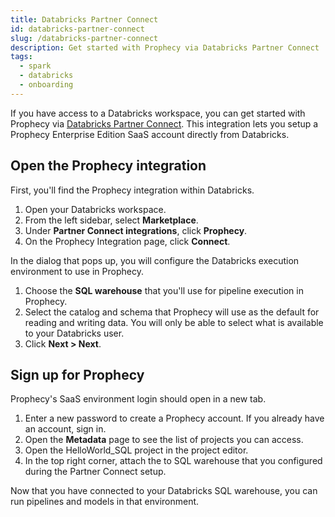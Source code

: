 ```yaml
---
title: Databricks Partner Connect
id: databricks-partner-connect
slug: /databricks-partner-connect
description: Get started with Prophecy via Databricks Partner Connect
tags:
  - spark
  - databricks
  - onboarding
---
```


If you have access to a Databricks workspace, you can get started with Prophecy via [Databricks Partner Connect](https://docs.databricks.com/aws/en/partner-connect/). This integration lets you setup a Prophecy Enterprise Edition SaaS account directly from Databricks.

## Open the Prophecy integration

First, you'll find the Prophecy integration within Databricks.

1. Open your Databricks workspace.
1. From the left sidebar, select **Marketplace**.
1. Under **Partner Connect integrations**, click **Prophecy**.
1. On the Prophecy Integration page, click **Connect**.

In the dialog that pops up, you will configure the Databricks execution environment to use in Prophecy.

1. Choose the **SQL warehouse** that you'll use for pipeline execution in Prophecy.
1. Select the catalog and schema that Prophecy will use as the default for reading and writing data. You will only be able to select what is available to your Databricks user.
1. Click **Next > Next**.

## Sign up for Prophecy

Prophecy's SaaS environment login should open in a new tab.

1. Enter a new password to create a Prophecy account. If you already have an account, sign in.
1. Open the **Metadata** page to see the list of projects you can access.
1. Open the HelloWorld_SQL project in the project editor.
1. In the top right corner, attach the to SQL warehouse that you configured during the Partner Connect setup.

Now that you have connected to your Databricks SQL warehouse, you can run pipelines and models in that environment.
